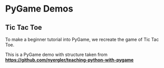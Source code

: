 # PyGame Demos
## Tic Tac Toe

To make a beginner tutorial into PyGame, we recreate the game of 
Tic Tac Toe.

This is a PyGame demo with structure taken from
__https://github.com/nyergler/teaching-python-with-pygame__

